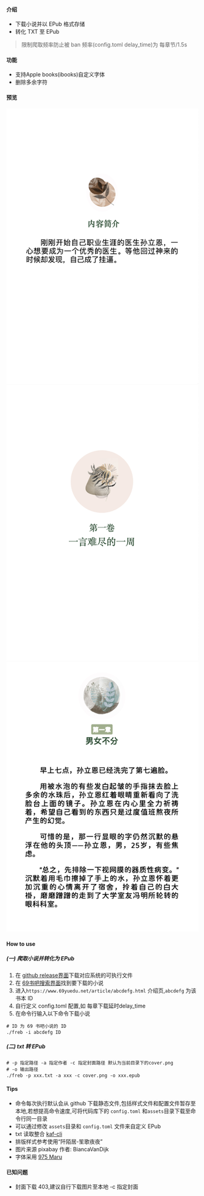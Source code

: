 
#### 介绍
 - 下载小说并以 EPub 格式存储
 - 转化 TXT 至 EPub

> 限制爬取频率防止被 ban
> 频率(config.toml delay_time)为 每章节/1.5s

#### 功能
 - 支持Apple books(ibooks)自定义字体
 - 删除多余字符

#### 预览
![内容介绍](docs/assets/img/git-intro.png "内容介绍")![卷](docs/assets/img/git-vol.png "卷")![章节](docs/assets/img/git-chapter.png "章节")

#### How to use

##### (一) 爬取小说并转化为 EPub
1. 在 [github release界面](https://github.com/chcthink/freb/releases)下载对应系统的可执行文件
2. 在 [69书吧搜索界面](https://www.69yuedu.net/modules/article/search.php)找到要下载的小说
3. 进入`https://www.69yuedu.net/article/abcdefg.html` 介绍页,`abcdefg`
为该书本 ID
4. 自行定义 config.toml 配置,如 每章下载延时delay_time
5. 在命令行输入以下命令下载小说

``` shell
# ID 为 69 书吧小说的 ID
./freb -i abcdefg ID
```

##### (二) txt 转 EPub

```shell
# -p 指定路径 -a 指定作者 -c 指定封面路径 默认为当前目录下的cover.png
# -o 输出路径
./freb -p xxx.txt -a xxx -c cover.png -o xxx.epub
```

#### Tips
 - 命令每次执行默认会从 github 下载静态文件,包括样式文件和配置文件暂存至本地,若想提高命令速度,可将代码库下的 `config.toml` 和`assets`目录下载至命令行同一目录
 - 可以通过修改 `assets`目录和 `config.toml` 文件来自定义 EPub
 - txt 读取整合 [kaf-cli](https://github.com/ystyle/kaf-cli)
 - 排版样式参考使用“阡陌居-笙歌夜夜”
 - 图片来源 pixabay 作者: BiancaVanDijk
 - 字体采用 [975 Maru](https://github.com/lxgw/975maru)

#### 已知问题
 - 封面下载 403,建议自行下载图片至本地 -c 指定封面